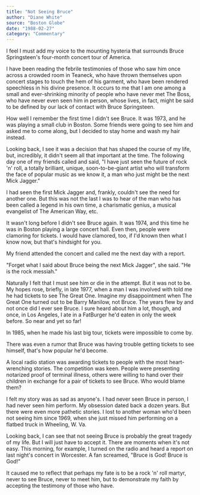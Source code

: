 ```yaml
---
title: "Not Seeing Bruce"
author: "Diane White"
source: "Boston Globe"
date: "1988-02-27"
category: "Commentary"
---
```


I feel I must add my voice to the mounting hysteria that surrounds Bruce Springsteen's four-month concert tour of America.

I have been reading the febrile testimonies of those who saw him once across a crowded room in Teaneck, who have thrown themselves upon concert stages to touch the hem of his garment, who have been rendered speechless in his divine presence. It occurs to me that I am one among a small and ever-shrinking minority of people who have never met The Boss, who have never even seen him in person, whose lives, in fact, might be said to be defined by our lack of contact with Bruce Springsteen.

How well I remember the first time I didn't see Bruce. It was 1973, and he was playing a small club in Boston. Some friends were going to see him and asked me to come along, but I decided to stay home and wash my hair instead.

Looking back, I see it was a decision that has shaped the course of my life, but, incredibly, it didn't seem all that important at the time. The following day one of my friends called and said, "I have just seen the future of rock 'n' roll, a totally brilliant, unique, soon-to-be-giant artist who will transform the face of popular music as we know it, a man who just might be the next Mick Jagger."

I had seen the first Mick Jagger and, frankly, couldn't see the need for another one. But this was not the last I was to hear of the man who has been called a legend in his own time, a charismatic genius, a musical evangelist of The American Way, etc.

It wasn't long before I didn't see Bruce again. It was 1974, and this time he was in Boston playing a large concert hall. Even then, people were clamoring for tickets. I would have clamored, too, if I'd known then what I know now, but that's hindsight for you.

My friend attended the concert and called me the next day with a report.

"Forget what I said about Bruce being the next Mick Jagger", she said. "He is the rock messiah."

Naturally I felt that I must see him or die in the attempt. But it was not to be. My hopes rose, briefly, in late 1977, when a man I was involved with told me he had tickets to see The Great One. Imagine my disappointment when The Great One turned out to be Barry Manilow, not Bruce. The years flew by and not once did I ever see Bruce. I sure heard about him a lot, though, and once, in Los Angeles, I ate in a FatBurger he'd eaten in only the week before. So near and yet so far!

In 1985, when he made his last big tour, tickets were impossible to come by.

There was even a rumor that Bruce was having trouble getting tickets to see himself, that's how popular he'd become.

A local radio station was awarding tickets to people with the most heart- wrenching stories. The competition was keen. People were presenting notarized proof of terminal illness, others were willing to hand over their children in exchange for a pair of tickets to see Bruce. Who would blame them?

I felt my story was as sad as anyone's. I had never seen Bruce in person, I had never seen him perform. My obsession dated back a dozen years. But there were even more pathetic stories. I lost to another woman who'd been not seeing him since 1969, when she just missed him performing on a flatbed truck in Wheeling, W. Va.

Looking back, I can see that not seeing Bruce is probably the great tragedy of my life. But I will just have to accept it. There are moments when it's not easy. This morning, for example, I turned on the radio and heard a report on last night's concert in Worcester. A fan screamed, "Bruce is God! Bruce is God!"

It caused me to reflect that perhaps my fate is to be a rock 'n' roll martyr, never to see Bruce, never to meet him, but to demonstrate my faith by accepting the testimony of those who have.
